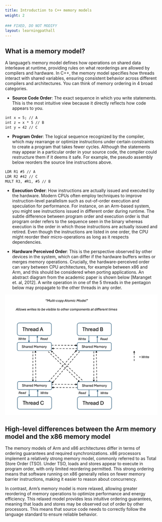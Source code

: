 ```yaml
---
title: Introduction to C++ memory models
weight: 2

### FIXED, DO NOT MODIFY
layout: learningpathall
---
```


## What is a memory model?

A language’s memory model defines how operations on shared data interleave at runtime, providing rules on what reorderings are allowed by compilers and hardware. In C++, the memory model specifies how threads interact with shared variables, ensuring consistent behavior across different compilers and architectures. You can think of memory ordering in 4 broad categories.

-  **Source Code Order**: The exact sequence in which you write statements. This is the most intuitive view because it directly reflects how code appears to you.

```output
int x = 5; // A
int z = x * 5 // B
int y = 42 // C 
```

- **Program Order**: The logical sequence recognized by the compiler, which may rearrange or optimize instructions under certain constraints to create a program that takes fewer cycles. Although the statements may appear in a particular order in your source code, the compiler could restructure them if it deems it safe. For example, the pseudo assembly below reorders the source line instructions above. 

```output
LDR R1 #5 // A
LDR R2 #42 // C
MULT R3, #R1, #5 // B
```

- **Execution Order**: How instructions are actually issued and executed by the hardware. Modern CPUs often employ techniques to improve instruction-level parallelism such as out-of-order execution and speculation for performance. For instance, on an Arm-based system, you might see instructions issued in different order during runtime. The subtle difference between program order and execution order is that program order refers to the sequence seen in the binary whereas execution is the order in which those instructions are actually issued and retired. Even though the instructions are listed in one order, the CPU might reorder their micro-operations as long as it respects dependencies.

- **Hardware Perceived Order**: This is the perspective observed by other devices in the system, which can differ if the hardware buffers writes or merges memory operations. Crucially, the hardware-perceived order can vary between CPU architectures, for example between x86 and Arm, and this should be considered when porting applications. An abstract diagram from the academic paper is shown below [Maranget et. al, 2012]. A write operation in one of the 5 threads in the pentagon below may propagate to the other threads in any order. 

![abstract_model](./multi-copy-atomic.png)

## High-level differences between the Arm memory model and the x86 memory model

The memory models of Arm and x86 architectures differ in terms of ordering guarantees and required synchronizations. x86 processors implement a relatively strong memory model, commonly referred to as Total Store Order (TSO). Under TSO, loads and stores appear to execute in program order, with only limited reordering permitted. This strong ordering means that software running on x86 generally relies on fewer memory barrier instructions, making it easier to reason about concurrency.

In contrast, Arm’s memory model is more relaxed, allowing greater reordering of memory operations to optimize performance and energy efficiency. This relaxed model provides less intuitive ordering guarantees, meaning that loads and stores may be observed out of order by other processors. This means that source code needs to correctly follow the language standard to ensure reliable behavior. 